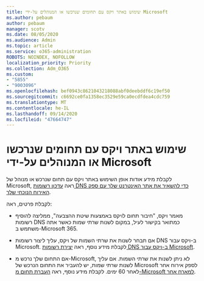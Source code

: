 ```yaml
---
title: שימוש באתר ויקס עם תחומים שנרכשו או המנוהלים על-ידי Microsoft
ms.author: pebaum
author: pebaum
manager: scotv
ms.date: 08/05/2020
ms.audience: Admin
ms.topic: article
ms.service: o365-administration
ROBOTS: NOINDEX, NOFOLLOW
localization_priority: Priority
ms.collection: Adm_O365
ms.custom:
- "5855"
- "9003096"
ms.openlocfilehash: bef0943c8621043218088abf0deebddf6c19ef50
ms.sourcegitcommit: c6692ce0fa1358ec3529e59ca0ecdfdea4cdc759
ms.translationtype: MT
ms.contentlocale: he-IL
ms.lasthandoff: 09/14/2020
ms.locfileid: "47664747"
---
```

# <a name="using-a-wix-website-with-microsoft-purchased-or-managed-domains"></a>שימוש באתר ויקס עם תחומים שנרכשו או המנוהלים על-ידי Microsoft

לקבלת מידע אודות אופן השימוש באתר ויקס עם תחום שנרכש או מנוהל של Microsoft, ראה [עדכון רשומות DNS כדי להשאיר את אתר האינטרנט שלך עם ספק האירוח הנוכחי שלך](https://docs.microsoft.com/microsoft-365/admin/dns/update-dns-records-to-retain-current-hosting-provider).

לקבלת פרטים, ראה: 

- מאמר ויקס, "חיבור תחום לויקס באמצעות שיטת ההצבעה", ממליצה להוסיף רשומות DNS כמתואר בקישור לעיל, במקום לשנות שרתי שמות כאשר אתה משתמש ב-Microsoft 365.

- אם תבחר לשנות את שרתי השמות של ויקס, עליך ליצור רשומות DNS ב-ויקס עבור Microsoft. לקבלת מידע נוסף, ראה [יצירת רשומות DNS ב-ויקס עבור Microsoft](https://docs.microsoft.com/microsoft-365/admin/dns/create-dns-records-at-wix).

- אם התחום שלך נרכש מ-Microsoft, לא ניתן לשנות את שרתי השמות. אם עליך לשנות שרתי שמות, יש להעביר את התחום הנרכש של Microsoft לספק אירוח אחר לאחר 60 ימים. לקבלת מידע נוסף, ראה [העברת תחום מ-Microsoft למארח אחר](https://docs.microsoft.com/microsoft-365/admin/get-help-with-domains/transfer-a-domain-from-microsoft-to-another-host).
